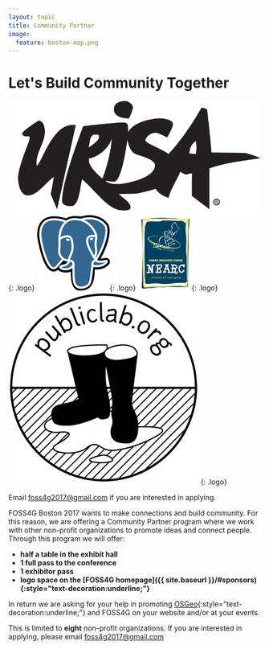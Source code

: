 ```yaml
---
layout: topic
title: Community Partner
image:
  feature: boston-map.png
---
```


# Let's Build Community Together

![URISA Logo](../images/partner_urisa_web.png){: .logo} ![PostgreSQL Logo](../images/partner_postgres_web.png){: .logo} ![NEARC Logo](../images/partner_nearc_web.jpg){: .logo} ![Public Lab Logo](../images/partner_publiclab_web.png){: .logo}

Email <a style="text-decoration:underline;" href="mailto:foss4g2017@gmail.com">foss4g2017@gmail.com</a> if you are interested in applying.

FOSS4G Boston 2017 wants to make connections and build community. For this reason, we are offering a Community Partner program where we work with other non-profit organizations to promote ideas and connect people. Through this program we will offer:

- **half a table in the exhibit hall**
- **1 full pass to the conference**
- **1 exhibitor pass**
- **logo space on the [FOSS4G homepage]({{ site.baseurl }}/#sponsors){:style="text-decoration:underline;"}**

 In return we are asking for your help in promoting [OSGeo](../about/#about-osgeo){:style="text-decoration:underline;"} and FOSS4G on your website and/or at your events.

This is limited to **eight** non-profit organizations. If you are interested in applying, please email <a style="text-decoration:underline;" href="mailto:foss4g2017@gmail.com">foss4g2017@gmail.com</a>
